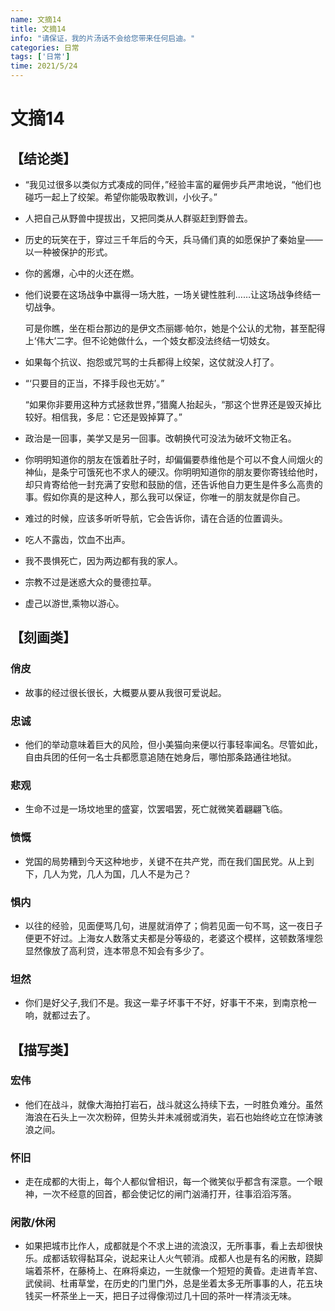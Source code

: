 ```yaml
---
name: 文摘14
title: 文摘14
info: "请保证，我的片汤话不会给您带来任何启迪。"
categories: 日常
tags: ['日常']
time: 2021/5/24
---
```


# 文摘14

## 【结论类】

- “我见过很多以类似方式凑成的同伴，”经验丰富的雇佣步兵严肃地说，“他们也碰巧一起上了绞架。希望你能吸取教训，小伙子。”

- 人把自己从野兽中提拔出，又把同类从人群驱赶到野兽去。

- 历史的玩笑在于，穿过三千年后的今天，兵马俑们真的如愿保护了秦始皇——以一种被保护的形式。

- 你的酱爆，心中的火还在燃。

- 他们说要在这场战争中赢得一场大胜，一场关键性胜利……让这场战争终结一切战争。

  可是你瞧，坐在柜台那边的是伊文杰丽娜·帕尔，她是个公认的尤物，甚至配得上‘伟大’二字。但不论她做什么，一个妓女都没法终结一切妓女。

- 如果每个抗议、抱怨或咒骂的士兵都得上绞架，这仗就没人打了。

- “‘只要目的正当，不择手段也无妨’。”

  “如果你非要用这种方式拯救世界，”猎魔人抬起头，“那这个世界还是毁灭掉比较好。相信我，多尼：它还是毁掉算了。”

- 政治是一回事，美学又是另一回事。改朝换代可没法为破坏文物正名。

- 你明明知道你的朋友在饿着肚子时，却偏偏要恭维他是个可以不食人间烟火的神仙，是条宁可饿死也不求人的硬汉。你明明知道你的朋友要你寄钱给他时，却只肯寄给他一封充满了安慰和鼓励的信，还告诉他自力更生是件多么高贵的事。假如你真的是这种人，那么我可以保证，你唯一的朋友就是你自己。

- 难过的时候，应该多听听导航，它会告诉你，请在合适的位置调头。

- 吃人不露齿，饮血不出声。

- 我不畏惧死亡，因为两边都有我的家人。

- 宗教不过是迷惑大众的曼德拉草。

- 虚己以游世,乘物以游心。

## 【刻画类】

### 俏皮

- 故事的经过很长很长，大概要从要从我很可爱说起。

### 忠诚

- 他们的举动意味着巨大的风险，但小美猫向来便以行事轻率闻名。尽管如此，自由兵团的任何一名士兵都愿意追随在她身后，哪怕那条路通往地狱。

### 悲观

- 生命不过是一场坟地里的盛宴，饮罢唱罢，死亡就微笑着翩翩飞临。

### 愤慨

- 党国的局势糟到今天这种地步，关键不在共产党，而在我们国民党。从上到下，几人为党，几人为国，几人不是为己？

### 惧内

- 以往的经验，见面便骂几句，进屋就消停了；倘若见面一句不骂，这一夜日子便更不好过。上海女人数落丈夫都是分等级的，老婆这个模样，这顿数落埋怨显然像放了高利贷，连本带息不知会有多少了。

### 坦然

- 你们是好父子,我们不是。我这一辈子坏事干不好，好事干不来，到南京枪一响，就都过去了。

## 【描写类】

### 宏伟

- 他们在战斗，就像大海拍打岩石，战斗就这么持续下去，一时胜负难分。虽然海浪在石头上一次次粉碎，但势头并未减弱或消失，岩石也始终屹立在惊涛骇浪之间。

### 怀旧

- 走在成都的大街上，每个人都似曾相识，每一个微笑似乎都含有深意。一个眼神，一次不经意的回首，都会使记忆的闸门汹涌打开，往事滔滔泻落。

### 闲散/休闲

- 如果把城市比作人，成都就是个不求上进的流浪汉，无所事事，看上去却很快乐。成都话软得黏耳朵，说起来让人火气顿消。成都人也是有名的闲散，跷脚端着茶杯，在藤椅上、在麻将桌边，一生就像一个短短的黄昏。走进青羊宫、武侯祠、杜甫草堂，在历史的门里门外，总是坐着太多无所事事的人，花五块钱买一杯茶坐上一天，把日子过得像沏过几十回的茶叶一样清淡无味。



